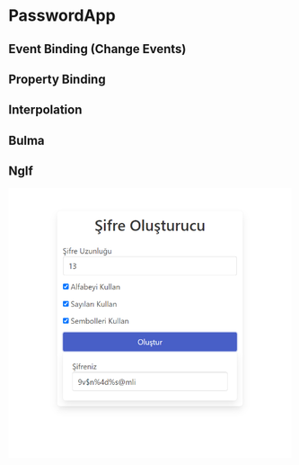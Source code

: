 # PasswordApp

## Event Binding (Change Events)
## Property Binding
## Interpolation
## Bulma
## NgIf
![passwordapp](https://github.com/hasandgursoy/passwordApp/blob/main/PasswordApp.png)

